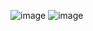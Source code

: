 ![image](https://github.com/user-attachments/assets/0569eaae-1dee-468d-b2a6-6cf7119e028a)
![image](https://github.com/user-attachments/assets/29989170-18fb-4e79-9e2c-e10697105721)

